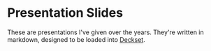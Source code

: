 # Presentation Slides

These are presentations I've given over the years. They're written in markdown, designed to be loaded into [Deckset](https://www.deckset.com/).
